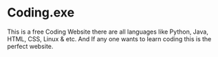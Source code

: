 # Coding.exe
This is a free Coding Website there are all languages like Python, Java, HTML, CSS, Linux &amp; etc. And If any one wants to learn coding this is the perfect website. 
